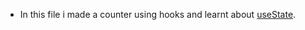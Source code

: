* In this file i made a counter using hooks and learnt about [useState](https://www.w3schools.com/react/react_usestate.asp).
